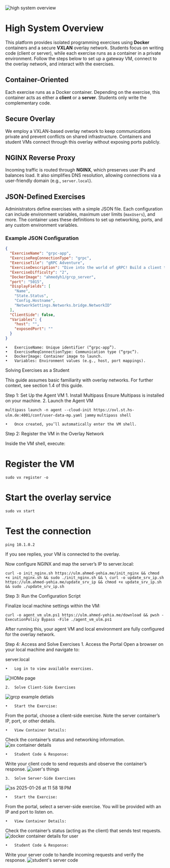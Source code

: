 ![high system overview](https://github.com/user-attachments/assets/3e16e1e8-c002-4311-b371-5f6d70cd7c2a)
# High System Overview

This platform provides isolated programming exercises using **Docker** containers and a secure **VXLAN** overlay network. Students focus on writing code (client or server), while each exercise runs as a container in a private environment. Follow the steps below to set up a gateway VM, connect to the overlay network, and interact with the exercises.



## Container-Oriented

Each exercise runs as a Docker container. Depending on the exercise, this container acts as either a **client** or a **server**. Students only write the complementary code.

## Secure Overlay

We employ a VXLAN-based overlay network to keep communications private and prevent conflicts on shared infrastructure. Containers and student VMs connect through this overlay without exposing ports publicly.

## NGINX Reverse Proxy

Incoming traffic is routed through **NGINX**, which preserves user IPs and balances load. It also simplifies DNS resolution, allowing connections via a user-friendly domain (e.g., `server.local`).

## JSON-Defined Exercises

Administrators define exercises with a simple JSON file. Each configuration can include environment variables, maximum user limits (`maxUsers`), and more. The container uses these definitions to set up networking, ports, and any custom environment variables.

### Example JSON Configuration

```json
{
  "ExerciseName": "grpc-app",
  "ExerciseReqConnectionType": "grpc",
  "ExerciseTile": "gRPC Adventure",
  "ExerciseDescription": "Dive into the world of gRPC! Build a client that connects to a gRPC server and interacts with it to create, fetch, list, and delete users.",
  "ExerciseDifficulty": "2",
  "DockerImage": "ahmedyh1/grcp_server",
  "port": "5015",
  "DisplayFields": [
    "Name",
    "State.Status",
    "Config.Hostname",
    "NetworkSettings.Networks.bridge.NetworkID"
  ],
  "ClientSide": false,
  "Variables": {
    "host": "",
    "exposedPort": ""
  }
}
```

	•	ExerciseName: Unique identifier (“grpc-app”).
	•	ExerciseReqConnectionType: Communication type (“grpc”).
	•	DockerImage: Container image to launch.
	•	Variables: Environment values (e.g., host, port mappings).

Solving Exercises as a Student

This guide assumes basic familiarity with overlay networks. For further context, see section 1.4 of this guide.

Step 1: Set Up the Agent VM
	1.	Install Multipass
Ensure Multipass is installed on your machine.
	2.	Launch the Agent VM

``multipass launch -n agent --cloud-init https://ovl.st.hs-ulm.de:4001/conf/user-data-mp.yaml jammy``
``multipass shell``

	•	Once created, you’ll automatically enter the VM shell.

Step 2: Register the VM in the Overlay Network

Inside the VM shell, execute:

# Register the VM
``sudo vx register -o``

# Start the overlay service
``sudo vx start``

# Test the connection
``ping 10.1.0.2``

If you see replies, your VM is connected to the overlay.

Now configure NGINX and map the server’s IP to server.local:

``curl -o init_nginx.sh https://ulm.ahmed-yehia.me/init_nginx && chmod +x init_nginx.sh && sudo ./init_nginx.sh && \
curl -o update_srv_ip.sh https://ulm.ahmed-yehia.me/update_srv_ip && chmod +x update_srv_ip.sh && sudo ./update_srv_ip.sh``

Step 3: Run the Configuration Script

Finalize local machine settings within the VM:

``curl -o agent_vm_ulm.ps1 https://ulm.ahmed-yehia.me/download && pwsh -ExecutionPolicy Bypass -File ./agent_vm_ulm.ps1``

After running this, your agent VM and local environment are fully configured for the overlay network.

Step 4: Access and Solve Exercises
	1.	Access the Portal
Open a browser on your local machine and navigate to:

server.local

	•	Log in to view available exercises.
 ![HOMe page](https://github.com/user-attachments/assets/6d417bfd-fc94-4e78-94f3-5c1457bb7ff2)


	2.	Solve Client-Side Exercises
 ![grcp example detials ](https://github.com/user-attachments/assets/251a9ef1-ec5b-4dfe-a367-eac5530c4a86)

	•	Start the Exercise:
From the portal, choose a client-side exercise. Note the server container’s IP, port, or other details.

	•	View Container Details:
Check the container’s status and networking information.
![ex container details ](https://github.com/user-attachments/assets/bdfce7b8-c587-44db-8ec3-ce71b2fdd47e)

	•	Student Code & Response:
Write your client code to send requests and observe the container’s response.
![user's things](https://github.com/user-attachments/assets/a14b3453-dc03-4d16-b42c-5e3f0e2de5ae)

	3.	Solve Server-Side Exercises
 ![ss 2025-01-26 at 11 58 18 PM](https://github.com/user-attachments/assets/0cbbe410-0e78-4dc2-ae77-52d89b18f7ae)

	•	Start the Exercise:
From the portal, select a server-side exercise. You will be provided with an IP and port to listen on.

	•	View Container Details:
Check the container’s status (acting as the client) that sends test requests.
![docker container details for user](https://github.com/user-attachments/assets/50b46519-2d5c-4f25-9572-88cfa1b37fd4)

	•	Student Code & Response:
Write your server code to handle incoming requests and verify the response.
![student's server code](https://github.com/user-attachments/assets/616fd1fe-9f16-49ea-a9ec-201d89ac8c7f)

